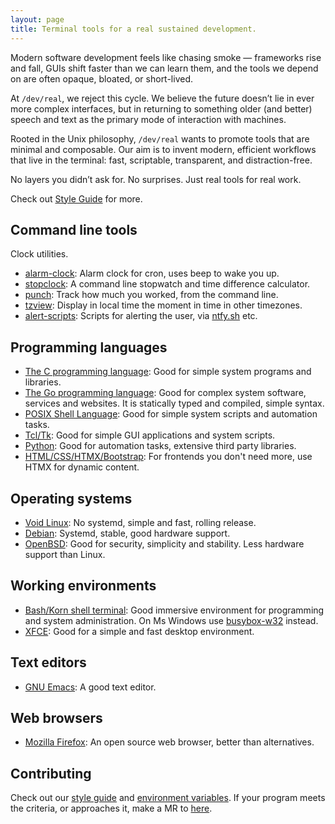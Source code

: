 ```yaml
---
layout: page
title: Terminal tools for a real sustained development.
---
```


Modern software development feels like chasing smoke — frameworks rise
and fall, GUIs shift faster than we can learn them, and the tools we
depend on are often opaque, bloated, or short-lived.

At `/dev/real`, we reject this cycle. We believe the future doesn’t lie
in ever more complex interfaces, but in returning to something older
(and better) speech and text as the primary mode of interaction with
machines.

Rooted in the Unix philosophy, `/dev/real` wants to promote tools that
are minimal and composable. Our aim is to invent modern, efficient
workflows that live in the terminal: fast, scriptable, transparent, and
distraction-free.

No layers you didn’t ask for. No surprises. Just real tools for real work.

Check out [Style Guide](/style) for more.

## Command line tools

Clock utilities.

- [alarm-clock](https://github.com/harkaitz/sh-alarm-clock):
  Alarm clock for cron, uses beep to wake you up.
- [stopclock](https://github.com/harkaitz/sh-stopclock):
  A command line stopwatch and time difference calculator.
- [punch](https://github.com/harkaitz/sh-punch):
  Track how much you worked, from the command line.
- [tzview](https://github.com/harkaitz/sh-tzview):
  Display in local time the moment in time in other timezones.
- [alert-scripts](https://github.com/harkaitz/sh-alert-scripts):
  Scripts for alerting the user, via [ntfy.sh](https://ntfy.sh) etc.

## Programming languages

- [The C programming language](https://dvikan.no/ntnu-studentserver/kompendier/c-programming-in-linux.pdf):
  Good for simple system programs and libraries.
- [The Go programming language](https://go.dev/):
  Good for complex system software, services and websites. It is statically typed and compiled, simple syntax.
- [POSIX Shell Language](https://pubs.opengroup.org/onlinepubs/9699919799/utilities/V3_chap02.html):
  Good for simple system scripts and automation tasks.
- [Tcl/Tk](http://www.tcl-lang.org/):
  Good for simple GUI applications and system scripts.
- [Python](https://www.python.org/):
  Good for automation tasks, extensive third party libraries.
- [HTML/CSS/HTMX/Bootstrap](https://htmx.org/):
  For frontends you don't need more, use HTMX for dynamic content.

## Operating systems

- [Void Linux](https://voidlinux.org/):
  No systemd, simple and fast, rolling release.
- [Debian](https://www.debian.org/):
  Systemd, stable, good hardware support.
- [OpenBSD](https://www.openbsd.org/):
  Good for security, simplicity and stability. Less hardware support than Linux.

## Working environments

- [Bash/Korn shell terminal](https://github.com/ibara/oksh):
  Good immersive environment for programming and system administration. On Ms Windows
  use [busybox-w32](https://frippery.org/busybox/) instead.
- [XFCE](https://www.xfce.org/):
  Good for a simple and fast desktop environment.

## Text editors

- [GNU Emacs](https://www.gnu.org/software/emacs/):
  A good text editor.

## Web browsers

- [Mozilla Firefox](https://www.mozilla.org/en-US/firefox/new/):
  An open source web browser, better than alternatives.

## Contributing

Check out our [style guide](/style) and [environment variables](/env). If your
program meets the criteria, or approaches it, make a MR to [here](https://github.com/openvirtus/devreal.org).

